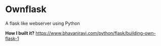 # Ownflask

A flask like webserver using Python

**How I built it?**
https://www.bhavaniravi.com/python/flask/building-own-flask-1
